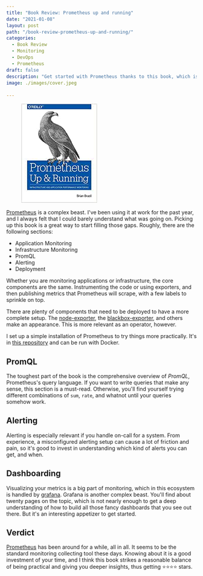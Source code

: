```yaml
---
title: "Book Review: Prometheus up and running"
date: "2021-01-08"
layout: post
path: "/book-review-prometheus-up-and-running/"
categories:
  - Book Review
  - Monitoring
  - DevOps
  - Prometheus
draft: false
description: "Get started with Prometheus thanks to this book, which is both practical and comprehensive"
image: ./images/cover.jpeg

---
```


<figure class="figure figure--right">
  <img src="./images/cover.jpeg" alt="Prometheus up and running" />
</figure>

[Prometheus](https://prometheus.io/) is a complex beast. I've been using it at work for the past year, and I always felt that I could barely understand what was going on. Picking up this book is a great way to start filling those gaps. Roughly, there are the following sections:

- Application Monitoring
- Infrastructure Monitoring
- PromQL
- Alerting
- Deployment

Whether you are monitoring applications or infrastructure, the core components are the same. Instrumenting the code or using exporters, and then publishing metrics that Prometheus will scrape, with a few labels to sprinkle on top.

There are plenty of components that need to be deployed to have a more complete setup. The [node-exporter](https://github.com/prometheus/node_exporter), the [blackbox-exporter](https://github.com/prometheus/blackbox_exporter), and others make an appearance. This is more relevant as an operator, however.

I set up a simple installation of Prometheus to try things more practically. It's in [this repository](https://github.com/sirech/example-prometheus-setup) and can be run with Docker.

## PromQL

The toughest part of the book is the comprehensive overview of _PromQL_, Prometheus's query language. If you want to write queries that make any sense, this section is a must-read. Otherwise, you'll find yourself trying different combinations of `sum`, `rate`, and whatnot until your queries somehow work.

## Alerting

Alerting is especially relevant if you handle on-call for a system. From experience, a misconfigured alerting setup can cause a lot of friction and pain, so it's good to invest in understanding which kind of alerts you can get, and when.

## Dashboarding

Visualizing your metrics is a big part of monitoring, which in this ecosystem is handled by [grafana](https://grafana.com/). Grafana is another complex beast. You'll find about twenty pages on the topic, which is not nearly enough to get a deep understanding of how to build all those fancy dashboards that you see out there. But it's an interesting appetizer to get started.

## Verdict

[Prometheus](https://www.thoughtworks.com/de/radar/tools/prometheus) has been around for a while, all in all. It seems to be the standard monitoring collecting tool these days. Knowing about it is a good investment of your time, and I think this book strikes a reasonable balance of being practical and giving you deeper insights, thus getting ⭐⭐⭐⭐ stars.

